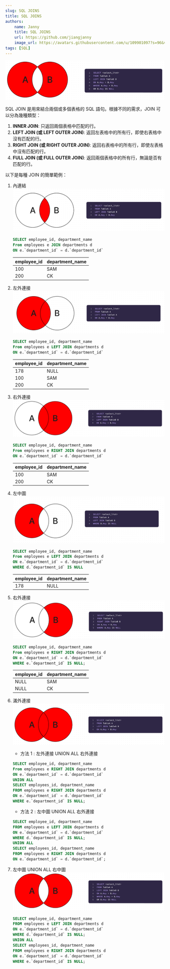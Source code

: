 ```yaml
---
slug: SQL JOINS
title: SQL JOINS
authors:
    name: Janny
    title: SQL JOINS
    url: https://github.com/jiangjanny
    image_url: https://avatars.githubusercontent.com/u/109901097?s=96&v=4
tags: [SQL]
---
```


![alt text](image-10.png)

SQL JOIN 是用來結合兩個或多個表格的 SQL 語句。根據不同的需求，JOIN 可以分為幾種類型：

1. **INNER JOIN**: 只返回兩個表格中匹配的行。
2. **LEFT JOIN (或 LEFT OUTER JOIN)**: 返回左表格中的所有行，即使右表格中沒有匹配的行。
3. **RIGHT JOIN (或 RIGHT OUTER JOIN)**: 返回右表格中的所有行，即使左表格中沒有匹配的行。
4. **FULL JOIN (或 FULL OUTER JOIN)**: 返回兩個表格中的所有行，無論是否有匹配的行。

以下是每種 JOIN 的簡單範例：

1. 內連結
   ![alt text](image-8.png)

    ```sql
    SELECT employee_id, department_name
    From employees e JOIN departments d
    ON e.`department_id` = d.`department_id`
    ```

    | employee_id | department_name |
    | ----------- | --------------- |
    | 100         | SAM             |
    | 200         | CK              |

2. 左外連接
   ![alt text](image-6.png)

    ```sql
    SELECT employee_id, department_name
    From employees e LEFT JOIN departments d
    ON e.`department_id` = d.`department_id`
    ```

    | employee_id | department_name |
    | ----------- | --------------- |
    | 178         | NULL            |
    | 100         | SAM             |
    | 200         | CK              |

3. 右外連接
   ![alt text](image-11.png)

    ```sql
    SELECT employee_id, department_name
    From employees e RIGHT JOIN departments d
    ON e.`department_id` = d.`department_id`
    ```

    | employee_id | department_name |
    | ----------- | --------------- |
    | 100         | SAM             |
    | 200         | CK              |

4. 左中圖
   ![alt text](image-7.png)

    ```sql
    SELECT employee_id, department_name
    From employees e LEFT JOIN departments d
    ON e.`department_id` = d.`department_id`
    WHERE d.`department_id` IS NULL
    ```

    | employee_id | department_name |
    | ----------- | --------------- |
    | 178         | NULL            |

5. 右外連接
   ![alt text](image-12.png)

    ```sql
    SELECT employee_id, department_name
    From employees e RIGHT JOIN departments d
    ON e.`department_id` = d.`department_id`
    WHERE e.`department_id` IS NULL;
    ```

    | employee_id | department_name |
    | ----------- | --------------- |
    | NULL        | SAM             |
    | NULL        | CK              |

6. 滿外連接
   ![alt text](image-9.png)

    - 方法 1 : 左外連接 UNION ALL 右外連接

    ```sql
    SELECT employee_id, department_name
    From employees e RIGHT JOIN departments d
    ON e.`department_id` = d.`department_id`
    UNION ALL
    SELECT employees_id, department_name
    FROM employees e RIGHT JOIN departments d
    ON e.`department_id` = d.`department_id`
    WHERE e.`department_id` IS NULL;
    ```

    - 方法 2 : 左中圖 UNION ALL 右外連接

    ```sql
    SELECT employee_id, department_name
    FROM employees e LEFT JOIN departments d
    ON e.`department_id` = d.`department_id`
    WHERE d.`department_id` IS NULL;
    UNION ALL
    SELECT employees_id, department_name
    FROM employees e RIGHT JOIN departments d
    ON e.`department_id` = d.`department_id`;
    ```

7. 左中圖 UNION ALL 右中圖
   ![alt text](image-10.png)

    ```sql
    SELECT employee_id, department_name
    FROM employees e LEFT JOIN departments d
    ON e.`department_id` = d.`department_id`
    WHERE d.`department_id` IS NULL;
    UNION ALL
    SELECT employees_id, department_name
    FROM employees e RIGHT JOIN departments d
    ON e.`department_id` = d.`department_id`
    WHERE e.`department_id` IS NULL;
    ```
